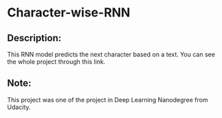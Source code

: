 # Character-wise-RNN

## Description:
This RNN model predicts the next character based on a text. You can see the whole project through this link.

## Note:
This project was one of the project in Deep Learning Nanodegree from Udacity.

